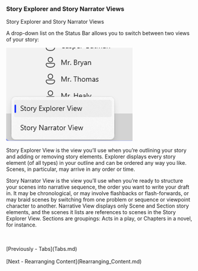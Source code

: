 ### Story Explorer and Story Narrator Views ###
Story Explorer and Story Narrator Views <br/>

A drop-down list on the Status Bar allows you to switch between two views of your story: <br/>

![](Explorer-and-Navigator-Views.png)

Story Explorer View is the view you’ll use when you’re outlining your story and adding or removing story elements. Explorer displays every story element (of all types) in your outline and can be ordered any way you like. Scenes, in particular, may arrive in any order or time. <br/>

Story Narrator View is the view you’ll use when you’re ready to structure your scenes into narrative sequence,  the order you want to write your draft in. It may be chronological, or may involve flashbacks or flash-forwards, or may braid scenes by switching from one problem or sequence or viewpoint character to another. Narrative View displays only Scene and Section story elements, and the scenes it lists are references to scenes in the Story Explorer View. Sections are groupings: Acts in a play, or Chapters in a novel, for instance.  <br/>





 <br/>
 <br/>
[Previously - Tabs](Tabs.md) <br/>
 <br/>
[Next - Rearranging Content](Rearranging_Content.md) <br/>
 <br/>
